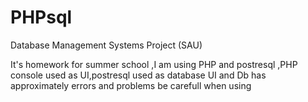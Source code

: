 # PHPsql
Database Management Systems Project (SAU)

It's homework for summer school ,I am using PHP and postresql ,PHP console used as UI,postresql used as database
UI and Db has approximately errors and problems be carefull when using
